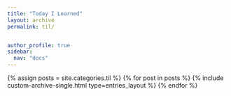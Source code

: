```yaml
---
title: "Today I Learned"
layout: archive
permalink: til/


author_profile: true
sidebar:
  nav: "docs"
---
```


{% assign posts = site.categories.til %}
{% for post in posts %}
  {% include custom-archive-single.html type=entries_layout %}
{% endfor %}
